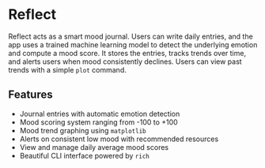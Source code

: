 # Reflect


Reflect acts as a smart mood journal. Users can write daily entries, and the app uses a trained machine learning model to detect the underlying emotion and compute a mood score. 
It stores the entries, tracks trends over time, and alerts users when mood consistently declines. Users can view past trends with a simple `plot` command.


## Features

- Journal entries with automatic emotion detection
- Mood scoring system ranging from -100 to +100
-  Mood trend graphing using `matplotlib` 
-  Alerts on consistent low mood with recommended resources
-  View and manage daily average mood scores
-  Beautiful CLI interface powered by `rich`


